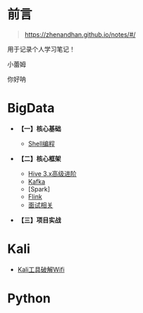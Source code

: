 # 前言

> https://zhenandhan.github.io/notes/#/

用于记录个人学习笔记！


小蕾姆

你好呐

# BigData

* **【一】核心基础**

    * [Shell编程](study/BigData/1.核心基础/Shell.md)

* **【二】核心框架**

    * [Hive 3.x高级进阶](/study/BigData/2.核心框架/Hive/Hive3.x高级进阶.md)
    * [Kafka](/study/BigData/2.核心框架/Kafka/Kafka.md)
    * [Spark]
    * [Flink](/study/BigData/2.核心框架/Flink/Flink.md)
    * [面试相关](/study/BigData/notes/大数据面试.md)

* **【三】项目实战**

# Kali

*   [Kali工具破解Wifi](/study\Kali\WiFi破解)

# Python



